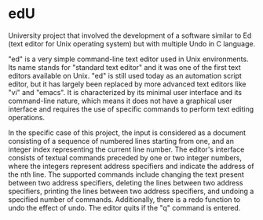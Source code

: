 # edU
University project that involved the development of a software similar to Ed (text editor for Unix operating system) but with multiple Undo in C language.

"ed" is a very simple command-line text editor used in Unix environments. Its name stands for "standard text editor" and it was one of the first text editors available on Unix. "ed" is still used today as an automation script editor, but it has largely been replaced by more advanced text editors like "vi" and "emacs". It is characterized by its minimal user interface and its command-line nature, which means it does not have a graphical user interface and requires the use of specific commands to perform text editing operations.

In the specific case of this project, the input is considered as a document consisting of a sequence of numbered lines starting from one, and an integer index representing the current line number. The editor's interface consists of textual commands preceded by one or two integer numbers, where the integers represent address specifiers and indicate the address of the nth line. The supported commands include changing the text present between two address specifiers, deleting the lines between two address specifiers, printing the lines between two address specifiers, and undoing a specified number of commands. Additionally, there is a redo function to undo the effect of undo. The editor quits if the "q" command is entered.
